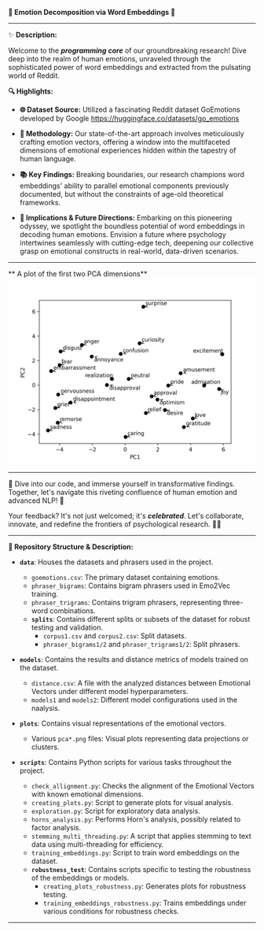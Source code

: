 **🌟 Emotion Decomposition via Word Embeddings 🌟**

---

✨ **Description:**

Welcome to the **_programming core_** of our groundbreaking research! Dive deep into the realm of human emotions, unraveled through the sophisticated power of word embeddings and extracted from the pulsating world of Reddit.

**🔍 Highlights:**

- **🌐 Dataset Source:** Utilized a fascinating Reddit dataset GoEmotions developed by Google https://huggingface.co/datasets/go_emotions

- **🧠 Methodology:** Our state-of-the-art approach involves meticulously crafting emotion vectors, offering a window into the multifaceted dimensions of emotional experiences hidden within the tapestry of human language.

- **📚 Key Findings:** Breaking boundaries, our research champions word embeddings' ability to parallel emotional components previously documented, but without the constraints of age-old theoretical frameworks.

- **🚀 Implications & Future Directions:** Embarking on this pioneering odyssey, we spotlight the boundless potential of word embeddings in decoding human emotions. Envision a future where psychology intertwines seamlessly with cutting-edge tech, deepening our collective grasp on emotional constructs in real-world, data-driven scenarios.

---
** A plot of the first two PCA dimensions**
![PCA Plot](./plots/pca1_2.png)

---
🔗 Dive into our code, and immerse yourself in transformative findings. Together, let's navigate this riveting confluence of human emotion and advanced NLP! 🌌

Your feedback? It's not just welcomed; it's **_celebrated_**. Let's collaborate, innovate, and redefine the frontiers of psychological research. 🎉🚀

---

**📂 Repository Structure & Description:**

- **`data`**: Houses the datasets and phrasers used in the project.
    - `goemotions.csv`: The primary dataset containing emotions.
    - `phraser_bigrams`: Contains bigram phrasers used in Emo2Vec training.
    - `phraser_trigrams`: Contains trigram phrasers, representing three-word combinations.
    - **`splits`**: Contains different splits or subsets of the dataset for robust testing and validation.
        - `corpus1.csv` and `corpus2.csv`: Split datasets.
        - `phraser_bigrams1/2` and `phraser_trigrams1/2`: Split phrasers.

- **`models`**: Contains the results and distance metrics of models trained on the dataset.
    - `distance.csv`: A file with the analyzed distances between Emotional Vectors under different model hyperparameters.
    - `models1` and `models2`: Different model configurations used in the naalysis.

- **`plots`**: Contains visual representations of the emotional vectors.
    - Various `pca*.png` files: Visual plots representing data projections or clusters.

- **`scripts`**: Contains Python scripts for various tasks throughout the project.
    - `check_allignment.py`: Checks the alignment of the Emotional Vectors with known emotional dimensions.
    - `creating_plots.py`: Script to generate plots for visual analysis.
    - `exploration.py`: Script for exploratory data analysis.
    - `horns_analysis.py`: Performs Horn's analysis, possibly related to factor analysis.
    - `stemming_multi_threading.py`: A script that applies stemming to text data using multi-threading for efficiency.
    - `training_embeddings.py`: Script to train word embeddings on the dataset.
    - **`robustness_test`**: Contains scripts specific to testing the robustness of the embeddings or models.
        - `creating_plots_robustness.py`: Generates plots for robustness testing.
        - `training_embeddings_robustness.py`: Trains embeddings under various conditions for robustness checks.

---
